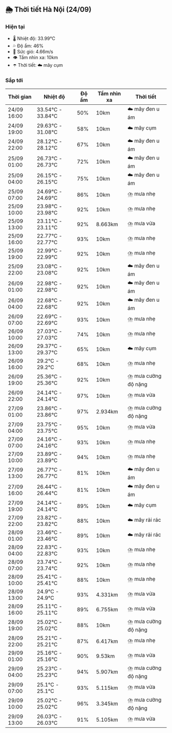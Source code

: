 ## 🌦️ Thời tiết Hà Nội (24/09)

### Hiện tại

- 🌡️ Nhiệt độ: 33.99℃
- 💦 Độ ẩm: 46%
- 💨 Sức gió: 4.66m/s
- 👁️ Tầm nhìn xa: 10km
- ☂️ Thời tiết: ☁️ mây cụm

### Sắp tới

| Thời gian | Nhiệt độ | Độ ẩm | Tầm nhìn xa | Thời tiết |
| --- | --- | --- | --- | --- |
| 24/09 16:00 | 33.54℃ - 33.84℃ | 50% | 10km | ☁️ mây đen u ám |
| 24/09 19:00 | 29.63℃ - 31.08℃ | 58% | 10km | ☁️ mây cụm |
| 24/09 22:00 | 28.12℃ - 28.12℃ | 67% | 10km | ☁️ mây đen u ám |
| 25/09 01:00 | 26.73℃ - 26.73℃ | 72% | 10km | ☁️ mây đen u ám |
| 25/09 04:00 | 26.15℃ - 26.15℃ | 75% | 10km | ☁️ mây đen u ám |
| 25/09 07:00 | 24.69℃ - 24.69℃ | 86% | 10km | ⛈️ mưa nhẹ |
| 25/09 10:00 | 23.98℃ - 23.98℃ | 92% | 10km | ⛈️ mưa nhẹ |
| 25/09 13:00 | 23.11℃ - 23.11℃ | 92% | 8.663km | ⛈️ mưa vừa |
| 25/09 16:00 | 22.77℃ - 22.77℃ | 93% | 10km | ⛈️ mưa nhẹ |
| 25/09 19:00 | 22.99℃ - 22.99℃ | 92% | 10km | ⛈️ mưa nhẹ |
| 25/09 22:00 | 23.08℃ - 23.08℃ | 92% | 10km | ☁️ mây đen u ám |
| 26/09 01:00 | 22.98℃ - 22.98℃ | 92% | 10km | ☁️ mây đen u ám |
| 26/09 04:00 | 22.68℃ - 22.68℃ | 92% | 10km | ☁️ mây đen u ám |
| 26/09 07:00 | 22.69℃ - 22.69℃ | 93% | 10km | ⛈️ mưa nhẹ |
| 26/09 10:00 | 27.03℃ - 27.03℃ | 74% | 10km | ⛈️ mưa nhẹ |
| 26/09 13:00 | 29.37℃ - 29.37℃ | 65% | 10km | ☁️ mây cụm |
| 26/09 16:00 | 29.2℃ - 29.2℃ | 68% | 10km | ⛈️ mưa nhẹ |
| 26/09 19:00 | 25.36℃ - 25.36℃ | 92% | 10km | ⛈️ mưa cường độ nặng |
| 26/09 22:00 | 24.14℃ - 24.14℃ | 97% | 10km | ⛈️ mưa vừa |
| 27/09 01:00 | 23.86℃ - 23.86℃ | 97% | 2.934km | ⛈️ mưa cường độ nặng |
| 27/09 04:00 | 23.75℃ - 23.75℃ | 95% | 10km | ⛈️ mưa vừa |
| 27/09 07:00 | 24.16℃ - 24.16℃ | 93% | 10km | ⛈️ mưa nhẹ |
| 27/09 10:00 | 23.89℃ - 23.89℃ | 94% | 10km | ⛈️ mưa nhẹ |
| 27/09 13:00 | 26.77℃ - 26.77℃ | 81% | 10km | ☁️ mây đen u ám |
| 27/09 16:00 | 26.44℃ - 26.44℃ | 81% | 10km | ☁️ mây đen u ám |
| 27/09 19:00 | 24.14℃ - 24.14℃ | 89% | 10km | ☁️ mây cụm |
| 27/09 22:00 | 23.82℃ - 23.82℃ | 88% | 10km | ☁️ mây rải rác |
| 28/09 01:00 | 23.46℃ - 23.46℃ | 89% | 10km | ☁️ mây rải rác |
| 28/09 04:00 | 22.83℃ - 22.83℃ | 93% | 10km | ⛈️ mưa nhẹ |
| 28/09 07:00 | 23.74℃ - 23.74℃ | 92% | 10km | ⛈️ mưa nhẹ |
| 28/09 10:00 | 25.41℃ - 25.41℃ | 88% | 10km | ⛈️ mưa nhẹ |
| 28/09 13:00 | 24.9℃ - 24.9℃ | 93% | 4.331km | ⛈️ mưa vừa |
| 28/09 16:00 | 25.11℃ - 25.11℃ | 89% | 6.755km | ⛈️ mưa vừa |
| 28/09 19:00 | 25.02℃ - 25.02℃ | 88% | 10km | ⛈️ mưa cường độ nặng |
| 28/09 22:00 | 25.21℃ - 25.21℃ | 87% | 6.417km | ⛈️ mưa nhẹ |
| 29/09 01:00 | 25.16℃ - 25.16℃ | 90% | 9.53km | ⛈️ mưa vừa |
| 29/09 04:00 | 25.23℃ - 25.23℃ | 94% | 5.907km | ⛈️ mưa cường độ nặng |
| 29/09 07:00 | 25.1℃ - 25.1℃ | 93% | 5.115km | ⛈️ mưa vừa |
| 29/09 10:00 | 25.02℃ - 25.02℃ | 96% | 3.345km | ⛈️ mưa cường độ nặng |
| 29/09 13:00 | 26.03℃ - 26.03℃ | 91% | 5.105km | ⛈️ mưa vừa |
